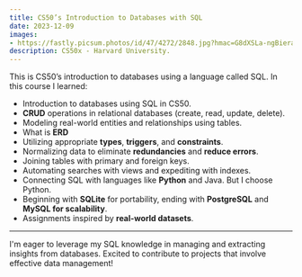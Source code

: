 ```yaml
---
title: CS50’s Introduction to Databases with SQL
date: 2023-12-09
images:
- https://fastly.picsum.photos/id/47/4272/2848.jpg?hmac=G8dXSLa-ngBieraQt5EORu-4r6tveX3fhvBTZM0Y8xM
description: CS50x - Harvard University.
---
```


This is CS50’s introduction to databases using a language called SQL. In this course I learned:

- Introduction to databases using SQL in CS50.
- **CRUD** operations in relational databases (create, read, update, delete).
- Modeling real-world entities and relationships using tables.
- What is **ERD**
- Utilizing appropriate **types**, **triggers**, and **constraints**.
- Normalizing data to eliminate **redundancies** and **reduce errors**.
- Joining tables with primary and foreign keys.
- Automating searches with views and expediting with indexes.
- Connecting SQL with languages like **Python** and Java. But I choose Python.
- Beginning with **SQLite** for portability, ending with **PostgreSQL** and **MySQL for scalability**.
- Assignments inspired by **real-world datasets**.

---

I'm eager to leverage my SQL knowledge in managing and extracting insights from databases. Excited to contribute to projects that involve effective data management!
